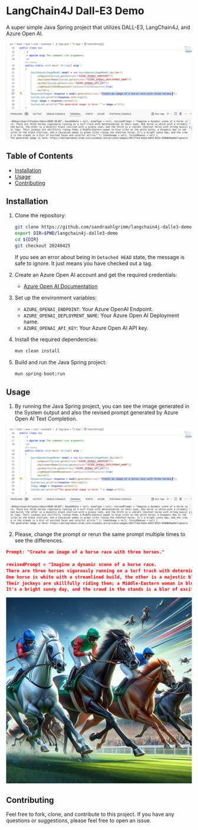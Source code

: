 # LangChain4J Dall-E3 Demo

A super simple Java Spring project that utilizes DALL-E3, LangChain4J, and Azure Open AI.

![Screenshot of the executed project](./images/screenshot-run-image-creation.png)

## Table of Contents

- [Installation](#installation)
- [Usage](#usage)
- [Contributing](#contributing)

## Installation

1. Clone the repository:

    ```bash
    git clone https://github.com/sandraahlgrimm/langchain4j-dalle3-demo.git
    export DIR=$PWD/langchain4j-dalle3-demo
    cd ${DIR}
    git checkout 20240425
    ```
    
    If you see an error about being in `Detached HEAD` state, the message is safe to ignore. It just means you have checked out a tag.

2. Create an Azure Open AI account and get the required credentials:

    - [Azure Open AI Documentation](https://learn.microsoft.com/azure/ai-services/openai/how-to/create-resource?pivots=cli)
 
3. Set up the environment variables:

    - `AZURE_OPENAI_ENDPOINT`: Your Azure OpenAI Endpoint.
    - `AZURE_OPENAI_DEPLOYMENT_NAME`: Your Azure Open AI Deployment name.
    - `AZURE_OPENAI_API_KEY`: Your Azure Open AI API key.

3. Install the required dependencies:

    ```bash
    mvn clean install
    ```

4. Build and run the Java Spring project:

    ```bash
    mvn spring-boot:run
    ```

## Usage

1. By running the Java Spring project, you can see the image generated in the System output and also the revised prompt generated by Azure Open AI Text Completion.

![Screenshot of the executed project](./images/screenshot-run-image-creation.png)

2. Please, change the prompt or rerun the same prompt multiple times to see the differences.

```json
Prompt: "Create an image of a horse race with three horses."

revisedPrompt = "Imagine a dynamic scene of a horse race.
There are three horses vigorously running on a turf track with determination in their eyes.
One horse is white with a streamlined build, the other is a majestic black stallion with a glossy coat, and the third is a vibrant chestnut horse with strong muscular legs.
Their jockeys are skillfully riding them; a Middle-Eastern woman in blue silks on the white horse, a Hispanic man in red silks on the black stallion, and a Caucasian woman in green silks riding the chestnut horse.
It's a bright sunny day, and the crowd in the stands is a blur of excited faces and colorful attire."
```

![Generated image](./images/generated_00.png)

## Contributing

Feel free to fork, clone, and contribute to this project. If you have any questions or suggestions, please feel free to open an issue.
